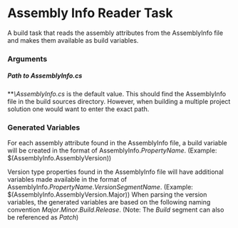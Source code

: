 ﻿# Assembly Info Reader Task

A build task that reads the assembly attributes from the AssemblyInfo file and makes them available as build variables.

### Arguments
##### Path to AssemblyInfo.cs
***\\AssemblyInfo.cs* is the default value.  This should find the AssemblyInfo file in the build sources directory.  However, when building a multiple project solution one would want to enter the exact path.

### Generated Variables
For each assembly attribute found in the AssemblyInfo file, a build variable will be created in the format of AssemblyInfo.*PropertyName*. (Example: $(AssemblyInfo.AssemblyVersion))

Version type properties found in the AssemblyInfo file will have additional variables made available in the format of AssemblyInfo.*PropertyName*.*VersionSegmentName*. (Example: $(AssemblyInfo.AssemblyVersion.Major)) When parsing the version variables, the generated variables are based on the following naming convention *Major*.*Minor*.*Build*.*Release*.  (Note: The *Build* segment can also be referenced as *Patch*)